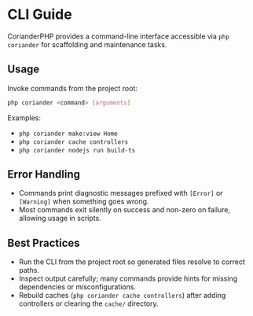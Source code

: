 # CLI Guide

CorianderPHP provides a command-line interface accessible via `php coriander` for scaffolding and maintenance tasks.

## Usage

Invoke commands from the project root:

```bash
php coriander <command> [arguments]
```

Examples:

- `php coriander make:view Home`
- `php coriander cache controllers`
- `php coriander nodejs run build-ts`

## Error Handling

- Commands print diagnostic messages prefixed with `[Error]` or `[Warning]` when something goes wrong.
- Most commands exit silently on success and non-zero on failure, allowing usage in scripts.

## Best Practices

- Run the CLI from the project root so generated files resolve to correct paths.
- Inspect output carefully; many commands provide hints for missing dependencies or misconfigurations.
- Rebuild caches (`php coriander cache controllers`) after adding controllers or clearing the `cache/` directory.

